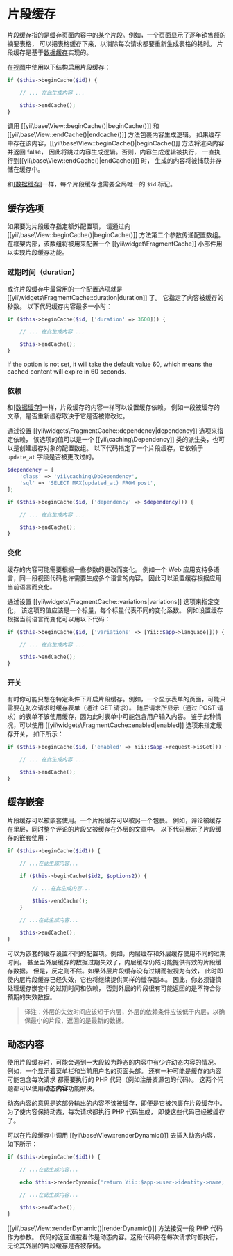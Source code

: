 片段缓存
================

片段缓存指的是缓存页面内容中的某个片段。例如，一个页面显示了逐年销售额的摘要表格，
可以把表格缓存下来，以消除每次请求都要重新生成表格的耗时。
片段缓存是基于[数据缓存](caching-data.md)实现的。

在[视图](structure-views.md)中使用以下结构启用片段缓存：

```php
if ($this->beginCache($id)) {

    // ... 在此生成内容 ...

    $this->endCache();
}
```

调用 [[yii\base\View::beginCache()|beginCache()]] 和 [[yii\base\View::endCache()|endcache()]] 方法包裹内容生成逻辑。
如果缓存中存在该内容，[[yii\base\View::beginCache()|beginCache()]] 方法将渲染内容并返回 false，
因此将跳过内容生成逻辑。否则，内容生成逻辑被执行，
一直执行到[[yii\base\View::endCache()|endCache()]] 时，
生成的内容将被捕获并存储在缓存中。

和[[数据缓存]](caching-data.md)一样，每个片段缓存也需要全局唯一的 `$id` 标记。


## 缓存选项 <span id="caching-options"></span>

如果要为片段缓存指定额外配置项，
请通过向 [[yii\base\View::beginCache()|beginCache()]] 
方法第二个参数传递配置数组。在框架内部，该数组将被用来配置一个 [[yii\widget\FragmentCache]] 
小部件用以实现片段缓存功能。

### 过期时间（duration） <span id="duration"></span>

或许片段缓存中最常用的一个配置选项就是 [[yii\widgets\FragmentCache::duration|duration]] 了。
它指定了内容被缓存的秒数。
以下代码缓存内容最多一小时：

```php
if ($this->beginCache($id, ['duration' => 3600])) {

    // ... 在此生成内容 ...

    $this->endCache();
}
```

If the option is not set, it will take the default value 60, which means the cached content will expire in 60 seconds.


### 依赖 <span id="dependencies"></span>

和[[数据缓存]](caching-data.md)一样，片段缓存的内容一样可以设置缓存依赖。
例如一段被缓存的文章，是否重新缓存取决于它是否被修改过。

通过设置 [[yii\widgets\FragmentCache::dependency|dependency]] 选项来指定依赖，
该选项的值可以是一个 [[yii\caching\Dependency]] 类的派生类，也可以是创建缓存对象的配置数组。
以下代码指定了一个片段缓存，它依赖于 `update_at` 字段是否被更改过的。

```php
$dependency = [
    'class' => 'yii\caching\DbDependency',
    'sql' => 'SELECT MAX(updated_at) FROM post',
];

if ($this->beginCache($id, ['dependency' => $dependency])) {

    // ... 在此生成内容 ...

    $this->endCache();
}
```


### 变化 <span id="variations"></span>

缓存的内容可能需要根据一些参数的更改而变化。
例如一个 Web 应用支持多语言，同一段视图代码也许需要生成多个语言的内容。
因此可以设置缓存根据应用当前语言而变化。

通过设置 [[yii\widgets\FragmentCache::variations|variations]] 选项来指定变化，
该选项的值应该是一个标量，每个标量代表不同的变化系数。
例如设置缓存根据当前语言而变化可以用以下代码：

```php
if ($this->beginCache($id, ['variations' => [Yii::$app->language]])) {

    // ... 在此生成内容 ...

    $this->endCache();
}
```


### 开关 <span id="toggling-caching"></span>

有时你可能只想在特定条件下开启片段缓存。例如，一个显示表单的页面，可能只需要在初次请求时缓存表单（通过 GET 请求）。
随后请求所显示（通过 POST 请求）的表单不该使用缓存，因为此时表单中可能包含用户输入内容。
鉴于此种情况，可以使用 [[yii\widgets\FragmentCache::enabled|enabled]] 选项来指定缓存开关，
如下所示：

```php
if ($this->beginCache($id, ['enabled' => Yii::$app->request->isGet])) {

    // ... 在此生成内容 ...

    $this->endCache();
}
```


## 缓存嵌套 <span id="nested-caching"></span>

片段缓存可以被嵌套使用。一个片段缓存可以被另一个包裹。
例如，评论被缓存在里层，同时整个评论的片段又被缓存在外层的文章中。
以下代码展示了片段缓存的嵌套使用：

```php
if ($this->beginCache($id1)) {

    // ...在此生成内容...

    if ($this->beginCache($id2, $options2)) {

        // ...在此生成内容...

        $this->endCache();
    }

    // ...在此生成内容...

    $this->endCache();
}
```

可以为嵌套的缓存设置不同的配置项。例如，内层缓存和外层缓存使用不同的过期时间。
甚至当外层缓存的数据过期失效了，内层缓存仍然可能提供有效的片段缓存数据。
但是，反之则不然。如果外层片段缓存没有过期而被视为有效，
此时即使内层片段缓存已经失效，它也将继续提供同样的缓存副本。
因此，你必须谨慎处理缓存嵌套中的过期时间和依赖，
否则外层的片段很有可能返回的是不符合你预期的失效数据。
> 译注：外层的失效时间应该短于内层，外层的依赖条件应该低于内层，以确保最小的片段，返回的是最新的数据。

## 动态内容 <span id="dynamic-content"></span>

使用片段缓存时，可能会遇到一大段较为静态的内容中有少许动态内容的情况。
例如，一个显示着菜单栏和当前用户名的页面头部。
还有一种可能是缓存的内容可能包含每次请求
都需要执行的 PHP 代码（例如注册资源包的代码）。
这两个问题都可以使用**动态内容**功能解决。

动态内容的意思是这部分输出的内容不该被缓存，即便是它被包裹在片段缓存中。
为了使内容保持动态，每次请求都执行 PHP 代码生成，
即使这些代码已经被缓存了。

可以在片段缓存中调用 [[yii\base\View::renderDynamic()]] 去插入动态内容，
如下所示：

```php
if ($this->beginCache($id1)) {

    // ...在此生成内容...

    echo $this->renderDynamic('return Yii::$app->user->identity->name;');

    // ...在此生成内容...

    $this->endCache();
}
```

[[yii\base\View::renderDynamic()|renderDynamic()]] 方法接受一段 PHP 代码作为参数。
代码的返回值被看作是动态内容。这段代码将在每次请求时都执行，
无论其外层的片段缓存是否被存储。

